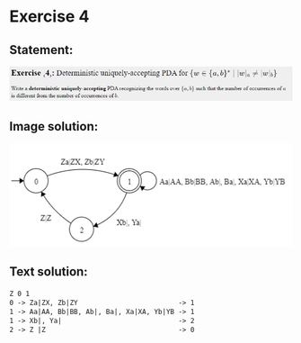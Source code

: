 # Exercise 4

## Statement:
![Statement](https://github.com/AdriCri22/Teoria-Computacion-TC-FIB/blob/main/PDA/04/Statement_4.png)

## Image solution:
![Solution](https://github.com/AdriCri22/Teoria-Computacion-TC-FIB/blob/main/PDA/04/Image_sol_4.png)

## Text solution:
    Z 0 1
    0 -> Za|ZX, Zb|ZY                         -> 1
    1 -> Aa|AA, Bb|BB, Ab|, Ba|, Xa|XA, Yb|YB -> 1
    1 -> Xb|, Ya|                             -> 2
    2 -> Z |Z                                 -> 0
